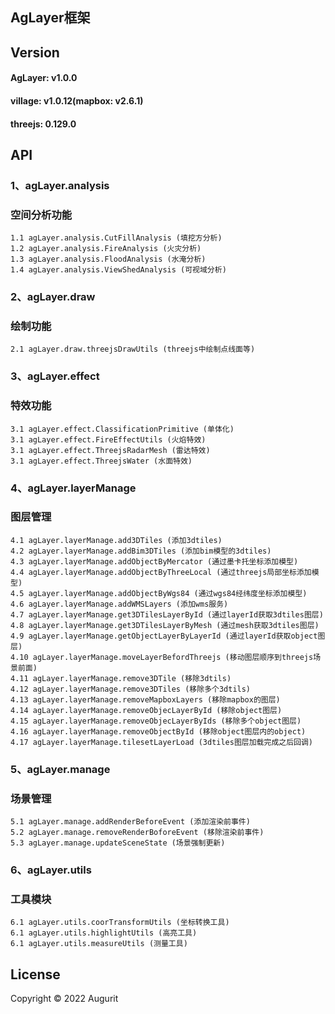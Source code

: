 ## AgLayer框架

## Version
#### AgLayer: v1.0.0
#### village: v1.0.12(mapbox: v2.6.1)
#### threejs: 0.129.0


## API

### 1、agLayer.analysis
### 空间分析功能
```
1.1 agLayer.analysis.CutFillAnalysis (填挖方分析)
1.2 agLayer.analysis.FireAnalysis (火灾分析)
1.3 agLayer.analysis.FloodAnalysis (水淹分析)
1.4 agLayer.analysis.ViewShedAnalysis (可视域分析)
```

### 2、agLayer.draw
### 绘制功能
```
2.1 agLayer.draw.threejsDrawUtils (threejs中绘制点线面等)
```

### 3、agLayer.effect
### 特效功能
```
3.1 agLayer.effect.ClassificationPrimitive (单体化)
3.1 agLayer.effect.FireEffectUtils (火焰特效)
3.1 agLayer.effect.ThreejsRadarMesh (雷达特效)
3.1 agLayer.effect.ThreejsWater (水面特效)
```

### 4、agLayer.layerManage
### 图层管理
```
4.1 agLayer.layerManage.add3DTiles (添加3dtiles)
4.2 agLayer.layerManage.addBim3DTiles (添加bim模型的3dtiles)
4.3 agLayer.layerManage.addObjectByMercator (通过墨卡托坐标添加模型)
4.4 agLayer.layerManage.addObjectByThreeLocal (通过threejs局部坐标添加模型)
4.5 agLayer.layerManage.addObjectByWgs84 (通过wgs84经纬度坐标添加模型)
4.6 agLayer.layerManage.addWMSLayers (添加wms服务)
4.7 agLayer.layerManage.get3DTilesLayerById (通过layerId获取3dtiles图层)
4.8 agLayer.layerManage.get3DTilesLayerByMesh (通过mesh获取3dtiles图层)
4.9 agLayer.layerManage.getObjectLayerByLayerId (通过layerId获取object图层)
4.10 agLayer.layerManage.moveLayerBefordThreejs (移动图层顺序到threejs场景前面)
4.11 agLayer.layerManage.remove3DTile (移除3dtils)
4.12 agLayer.layerManage.remove3DTiles (移除多个3dtils)
4.13 agLayer.layerManage.removeMapboxLayers (移除mapbox的图层)
4.14 agLayer.layerManage.removeObjecLayerById (移除object图层)
4.15 agLayer.layerManage.removeObjecLayerByIds (移除多个object图层)
4.16 agLayer.layerManage.removeObjectById (移除object图层内的object)
4.17 agLayer.layerManage.tilesetLayerLoad (3dtiles图层加载完成之后回调)
```

### 5、agLayer.manage
### 场景管理
```
5.1 agLayer.manage.addRenderBeforeEvent (添加渲染前事件)
5.2 agLayer.manage.removeRenderBoforeEvent (移除渲染前事件)
5.3 agLayer.manage.updateSceneState (场景强制更新)
```

### 6、agLayer.utils
### 工具模块
```
6.1 agLayer.utils.coorTransformUtils (坐标转换工具)
6.1 agLayer.utils.highlightUtils (高亮工具)
6.1 agLayer.utils.measureUtils (测量工具)
```

## License

Copyright © 2022 Augurit
